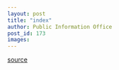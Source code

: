 ```yaml
---
layout: post
title: "index"
author: Public Information Office
post_id: 173
images:
---
```



[source](http://www1.ucsc.edu/currents/00-01/03-05/index.html "Permalink to index")
